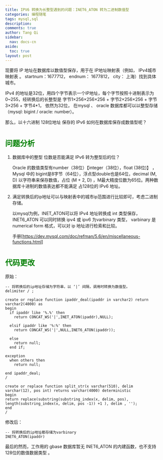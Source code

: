 ```yaml
---
title: IPV6 转换为长整型遇到的问题：INET6_ATON 转为二进制数值型
categories: 编程随笔
tags: mysql,sql
description: 
comments: true
author: Tang Qi
sidebar:
  nav: docs-cn
aside:
  toc: true
layout: post
---
```


现要将 IP 地址在数据库以数值型保存，用于在 IP地址映射表（例如， IPv4城市映射表 。 startnum：1677712， endnum： 1677812， city： 上海）找到具体城市。

IPv4 的地址是32位，用四个字节表示一个IP地址，每个字节按照十进制表示为0~255，经转换后的长整型是 字节1×256×256×256 + 字节2×256×256 +  字节3×256 + 字节4*1， 依然为32位， 在mysql 、 oracle 数据库都可以以整型存储（mysql: bigint / oracle: number）。

那么，以十六进制 128位地址 保存的 IPv6 如何在数据库保存成数值型呢？

<!--more-->

# <font face="黑体" color=green size=5>问题分析</font>

1. 数据库中的整型 位数是否能满足 IPv6 转为整型后的位？

   Oracle 的数值类型有number（38位）【integer（38位），float (38位)】 ， Mysql 中的 bigint是8字节（64位），浮点型double也是64位，decimal (M, D)  以字符串来保存数值，占位 (M + 2, D) ，M最大精度位数为65位。两种数据库十进制的数值表达都不能满足 占128位的 IPv6 地址。 

2. 满足转换后的ip地址可以与映射表中的城市ip范围进行比较即可，考虑二进制存储。

   以mysql为例，INET_ATON可以将 IPv4 地址转换成 int 类型保存， INET6_ATON 可以同时转换 ipv4 或 ipv6 为varbinary 类型， varbinary  是 numerical form 格式，可以对 ip 地址进行检索和比较。

   手册[https://dev.mysql.com/doc/refman/5.6/en/miscellaneous-functions.html]



# <font face="黑体" color=green size=5>代码更改</font>

原始：

```sqllite
-- 将转换后的ip地址存储为字符串，以 ‘|’ 间隔，调用时转换为数值型。
delimiter / ;

create or replace function ipaddr_deal(ipaddr in varchar2) return varchar2(4000) as
begin
  if ipaddr like '%.%' then
    return CONCAT_WS('|',INET_ATON(ipaddr),NULL);
																							
  elsif ipaddr like '%:%' then
    return CONCAT_WS('|',NULL,INET6_ATON(ipaddr));

  else
    return null;
  end if;

exception
  when others then
    return null;

end ipaddr_deal;
/

create or replace function split_str(x varchar(510), delim varchar(12), pos int) returns varchar(4000) deterministic
begin 
return replace(substring(substring_index(x, delim, pos), length(substring_index(x, delim, pos -1)) +1 ), delim , '');
end
/
```

修改后：

```sqllite
-- 将转换后的ip地址都存储为varbinary
INET6_ATON(ipaddr)
```



最后的然而，工作用的 gbase 数据库暂无 INET6_ATON 的内建函数，也不支持128位的数值数据类型 。